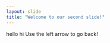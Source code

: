 ```yaml
---
layout: slide
title: "Welcome to our second slide!"
---
```

hello hi
Use the left arrow to go back!
